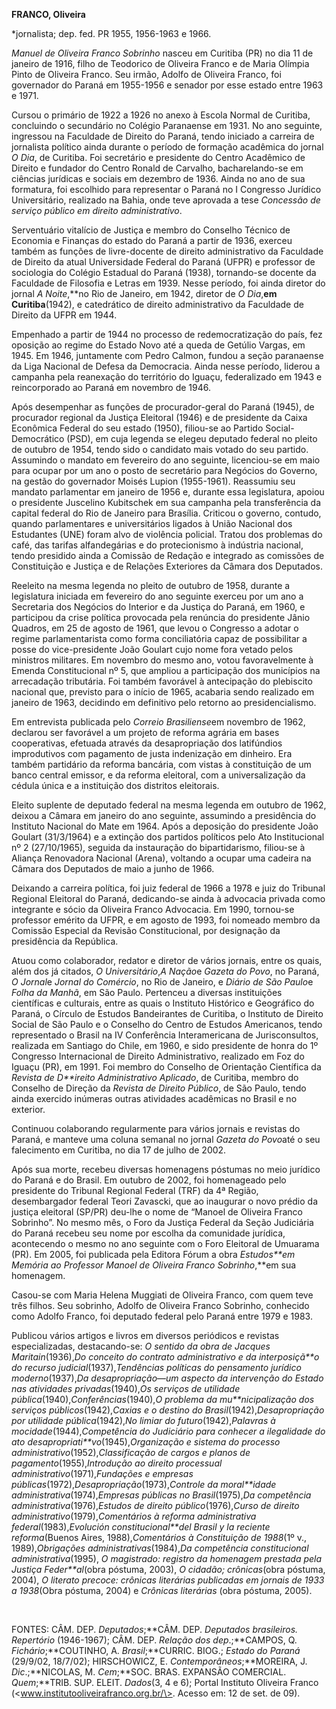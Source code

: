 **FRANCO, Oliveira**

\*jornalista; dep. fed. PR 1955, 1956-1963 e 1966.

*Manuel de Oliveira Franco Sobrinho* nasceu em Curitiba (PR) no dia 11
de janeiro de 1916, filho de Teodorico de Oliveira Franco e de Maria
Olímpia Pinto de Oliveira Franco. Seu irmão, Adolfo de Oliveira Franco,
foi governador do Paraná em 1955-1956 e senador por esse estado entre
1963 e 1971.

Cursou o primário de 1922 a 1926 no anexo à Escola Normal de Curitiba,
concluindo o secundário no Colégio Paranaense em 1931. No ano seguinte,
ingressou na Faculdade de Direito do Paraná, tendo iniciado a carreira
de jornalista político ainda durante o período de formação acadêmica do
jornal *O Dia*, de Curitiba. Foi secretário e presidente do Centro
Acadêmico de Direito e fundador do Centro Ronald de Carvalho,
bacharelando-se em ciências jurídicas e sociais em dezembro de 1936.
Ainda no ano de sua formatura, foi escolhido para representar o Paraná
no I Congresso Jurídico Universitário, realizado na Bahia, onde teve
aprovada a tese *Concessão de serviço público em direito
administrativo*.

Serventuário vitalício de Justiça e membro do Conselho Técnico de
Economia e Finanças do estado do Paraná a partir de 1936, exerceu também
as funções de livre-docente de direito administrativo da Faculdade de
Direito da atual Universidade Federal do Paraná (UFPR) e professor de
sociologia do Colégio Estadual do Paraná (1938), tornando-se docente da
Faculdade de Filosofia e Letras em 1939. Nesse período, foi ainda
diretor do jornal *A Noite*,**no Rio de Janeiro, em 1942, diretor de *O
Dia*,**em Curitiba**(1942), e catedrático de direito administrativo da
Faculdade de Direito da UFPR em 1944.

Empenhado a partir de 1944 no processo de redemocratização do país, fez
oposição ao regime do Estado Novo até a queda de Getúlio Vargas, em
1945. Em 1946, juntamente com Pedro Calmon, fundou a seção paranaense da
Liga Nacional de Defesa da Democracia. Ainda nesse período, liderou a
campanha pela reanexação do território do Iguaçu, federalizado em 1943 e
reincorporado ao Paraná em novembro de 1946.

Após desempenhar as funções de procurador-geral do Paraná (1945), de
procurador regional da Justiça Eleitoral (1946) e de presidente da Caixa
Econômica Federal do seu estado (1950), filiou-se ao Partido
Social-Democrático (PSD), em cuja legenda se elegeu deputado federal no
pleito de outubro de 1954, tendo sido o candidato mais votado do seu
partido. Assumindo o mandato em fevereiro do ano seguinte, licenciou-se
em maio para ocupar por um ano o posto de secretário para Negócios do
Governo, na gestão do governador Moisés Lupion (1955-1961). Reassumiu
seu mandato parlamentar em janeiro de 1956 e, durante essa legislatura,
apoiou o presidente Juscelino Kubitschek em sua campanha pela
transferência da capital federal do Rio de Janeiro para Brasília.
Criticou o governo, contudo, quando parlamentares e universitários
ligados à União Nacional dos Estudantes (UNE) foram alvo de violência
policial. Tratou dos problemas do café, das tarifas alfandegárias e do
protecionismo à indústria nacional, tendo presidido ainda a Comissão de
Redação e integrado as comissões de Constituição e Justiça e de Relações
Exteriores da Câmara dos Deputados.

Reeleito na mesma legenda no pleito de outubro de 1958, durante a
legislatura iniciada em fevereiro do ano seguinte exerceu por um ano a
Secretaria dos Negócios do Interior e da Justiça do Paraná, em 1960, e
participou da crise política provocada pela renúncia do presidente Jânio
Quadros, em 25 de agosto de 1961, que levou o Congresso a adotar o
regime parlamentarista como forma conciliatória capaz de possibilitar a
posse do vice-presidente João Goulart cujo nome fora vetado pelos
ministros militares. Em novembro do mesmo ano, votou favoravelmente à
Emenda Constitucional nº 5, que ampliou a participação dos municípios na
arrecadação tributária. Foi também favorável à antecipação do plebiscito
nacional que, previsto para o início de 1965, acabaria sendo realizado
em janeiro de 1963, decidindo em definitivo pelo retorno ao
presidencialismo.

Em entrevista publicada pelo *Correio Brasiliense*em novembro de 1962,
declarou ser favorável a um projeto de reforma agrária em bases
cooperativas, efetuada através da desapropriação dos latifúndios
improdutivos com pagamento de justa indenização em dinheiro. Era também
partidário da reforma bancária, com vistas à constituição de um banco
central emissor, e da reforma eleitoral, com a universalização da cédula
única e a instituição dos distritos eleitorais.

Eleito suplente de deputado federal na mesma legenda em outubro de 1962,
deixou a Câmara em janeiro do ano seguinte, assumindo a presidência do
Instituto Nacional do Mate em 1964. Após a deposição do presidente João
Goulart (31/3/1964) e a extinção dos partidos políticos pelo Ato
Institucional nº 2 (27/10/1965), seguida da instauração do
bipartidarismo, filiou-se à Aliança Renovadora Nacional (Arena),
voltando a ocupar uma cadeira na Câmara dos Deputados de maio a junho de
1966.

Deixando a carreira política, foi juiz federal de 1966 a 1978 e juiz do
Tribunal Regional Eleitoral do Paraná, dedicando-se ainda à advocacia
privada como integrante e sócio da Oliveira Franco Advocacia. Em 1990,
tornou-se professor emérito da UFPR, e em agosto de 1993, foi nomeado
membro da Comissão Especial da Revisão Constitucional, por designação da
presidência da República.

Atuou como colaborador, redator e diretor de vários jornais, entre os
quais, além dos já citados, *O Universitário*,*A Nação*e *Gazeta do
Povo*, no Paraná, *O Jornal*e *Jornal do Comércio*, no Rio de Janeiro, e
*Diário de São Paulo*e *Folha da Manhã*, em São Paulo. Pertenceu a
diversas instituições científicas e culturais, entre as quais o
Instituto Histórico e Geográfico do Paraná, o Círculo de Estudos
Bandeirantes de Curitiba, o Instituto de Direito Social de São Paulo e o
Conselho do Centro de Estudos Americanos, tendo representado o Brasil na
IV Conferência Interamericana de Jurisconsultos, realizada em Santiago
do Chile, em 1960, e sido presidente de honra do 1º Congresso
Internacional de Direito Administrativo, realizado em Foz do Iguaçu
(PR), em 1991. Foi membro do Conselho de Orientação Científica da
*Revista de D**ireito Administrativo Aplicado*, de Curitiba, membro do
Conselho de Direção da *Revista de Direito Público*, de São Paulo, tendo
ainda exercido inúmeras outras atividades acadêmicas no Brasil e no
exterior.

Continuou colaborando regularmente para vários jornais e revistas do
Paraná, e manteve uma coluna semanal no jornal *Gazeta do Povo*até o seu
falecimento em Curitiba, no dia 17 de julho de 2002.

Após sua morte, recebeu diversas homenagens póstumas no meio jurídico do
Paraná e do Brasil. Em outubro de 2002, foi homenageado pelo presidente
do Tribunal Regional Federal (TRF) da 4ª Região, desembargador federal
Teori Zavascki, que ao inaugurar o novo prédio da justiça eleitoral
(SP/PR) deu-lhe o nome de “Manoel de Oliveira Franco Sobrinho”. No mesmo
mês, o Foro da Justiça Federal da Seção Judiciária do Paraná recebeu seu
nome por escolha da comunidade jurídica, acontecendo o mesmo no ano
seguinte com o Foro Eleitoral de Umuarama (PR). Em 2005, foi publicada
pela Editora Fórum a obra *Estudos**em Memória ao Professor Manoel de
Oliveira Franco Sobrinho*,**em sua homenagem.

Casou-se com Maria Helena Muggiati de Oliveira Franco, com quem teve
três filhos. Seu sobrinho, Adolfo de Oliveira Franco Sobrinho, conhecido
como Adolfo Franco, foi deputado federal pelo Paraná entre 1979 e 1983.

Publicou vários artigos e livros em diversos periódicos e revistas
especializadas, destacando-se: *O sentido da obra de Jacques
Maritain*(1936),*Do conceito do contrato administrativo e da
interposiçã**o do recurso judicial*(1937),*Tendências políticas do
pensamento jurídico moderno*(1937),*Da desapropriação*—*um aspecto da
intervenção do Estado nas atividades privadas*(1940),*Os serviços de
utilidade pública*(1940),*Conferências*(1940),*O problema da
mu**nicipalização dos serviços públicos*(1942),*Caxias e o destino do
Brasil*(1942),*Desapropriação por utilidade pública*(1942),*No limiar do
futuro*(1942),*Palavras à mocidade*(1944),*Competência do Judiciário
para conhecer a ilegalidade do ato desapropriati**vo*(1945),*Organização
e sistema do processo administrativo*(1952),*Classificação de cargos e
planos de pagamento*(1955),*Introdução ao direito processual
administrativo*(1971),*Fundações e empresas
públicas*(1972),*Desapropriação*(1973),*Controle da moral**idade
administrativa*(1974),*Empresas públicas no Brasil*(1975),*Da
competência administrativa*(1976),*Estudos de direito
público*(1976),*Curso de direito administrativo*(1979),*Comentários à
reforma administrativa federal*(1983),*Evolución constitucional**del
Brasil y la reciente reforma*(Buenos Aires, 1988),*Comentários à
Constituição de 1988*(1º v., 1989),*Obrigações
administrativas*(1984),*Da competência constitucional
administrativa*(1995), *O magistrado: registro da homenagem prestada
pela Justiça Feder**al*(obra póstuma, 2003), *O cidadão; crônicas*(obra
póstuma, 2004), *O literato precoce: crônicas literárias publicadas em
jornais de 1933 a 1938*(Obra póstuma, 2004) e *Crônicas literárias*
(obra póstuma, 2005).

 

FONTES: CÂM. DEP. *Deputados*;**CÂM. DEP. *Deputados brasileiros.
Repertório* (1946-1967); CÂM. DEP. *Relação dos dep*.;**CAMPOS, Q.
*Fichário*;**COUTINHO, A. *Brasil*;**CURRIC. BIOG.; *Estado do Paraná*
(29/9/02, 18/7/02); HIRSCHOWICZ, E. *Contemporâneos*;**MOREIRA, J.
*Dic*.;**NICOLAS, M. *Cem*;**SOC. BRAS. EXPANSÃO COMERCIAL.
*Quem*;**TRIB. SUP. ELEIT. *Dados*(3, 4 e 6); Portal Instituto Oliveira
Franco (\<www.institutooliveirafranco.org.br/\>. Acesso em: 12 de set.
de 09).
